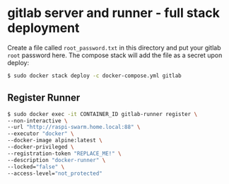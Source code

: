 # gitlab server and runner - full stack deployment

Create a file called `root_password.txt` in this directory and put your gitlab `root` password here.  The compose stack will add the file as a secret upon deploy:
```bash
$ sudo docker stack deploy -c docker-compose.yml gitlab
```

## Register Runner

```bash
$ sudo docker exec -it CONTAINER_ID gitlab-runner register \
--non-interactive \
--url "http://raspi-swarm.home.local:88" \
--executor "docker" \
--docker-image alpine:latest \
--docker-privileged \
--registration-token "REPLACE_ME!" \
--description "docker-runner" \
--locked="false" \
--access-level="not_protected"
```